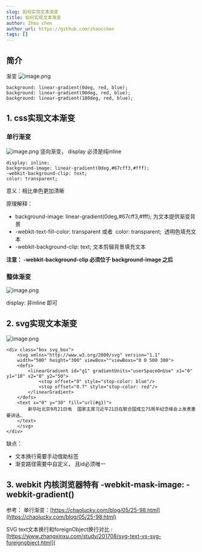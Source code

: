 ```yaml
---
slug: 如何实现文本渐变
title: 如何实现文本渐变
author: Zhao chen
author_url: https://github.com/zhaocchen
tags: []
---
```


## 简介

渐变
![image.png](https://cdn.nlark.com/yuque/0/2020/png/601538/1600768804942-29324604-cbe3-4e62-9ac8-b9656db2a9c9.png#align=left&display=inline&height=418&margin=%5Bobject%20Object%5D&name=image.png&originHeight=418&originWidth=3026&size=538867&status=done&style=none&width=3026)

```
background: linear-gradient(0deg, red, blue);
background: linear-gradient(90deg, red, blue);
background: linear-gradient(180deg, red, blue);
```

## 1. css实现文本渐变

### 单行渐变

![image.png](https://cdn.nlark.com/yuque/0/2020/png/601538/1600768904460-39b77558-d13f-4a63-8f62-ada73d988015.png#align=left&display=inline&height=166&margin=%5Bobject%20Object%5D&name=image.png&originHeight=166&originWidth=1766&size=105027&status=done&style=none&width=1766)
竖向渐变， display 必须是纯inline

```
display: inline;
background-image: linear-gradient(0deg,#67cff3,#fff);
-webkit-background-clip: text;
color: transparent;
```

意义：相比单色更加清晰

原理解释：

- background-image: linear-gradient(0deg,#67cff3,#fff); 为文本提供渐变背景
- -webkit-text-fill-color: transparent 或者  color: transparent;  透明色填充文本
- -webkit-background-clip: text; 文本剪辑背景填充文本

**注意： -webkit-background-clip 必须位于 background-image 之后**

### 整体渐变

![image.png](https://cdn.nlark.com/yuque/0/2020/png/601538/1600768942150-eedc3e43-81fc-4756-aa56-f76803ca4176.png#align=left&display=inline&height=208&margin=%5Bobject%20Object%5D&name=image.png&originHeight=408&originWidth=1010&size=170930&status=done&style=none&width=516)

display: 非inline 即可

## 2. svg实现文本渐变

![image.png](https://cdn.nlark.com/yuque/0/2020/png/601538/1600768969550-a9904d36-0407-45b6-80ba-4fcb64720bd4.png#align=left&display=inline&height=194&margin=%5Bobject%20Object%5D&name=image.png&originHeight=194&originWidth=1026&size=28379&status=done&style=none&width=1026)

```
<div class="box svg_box">
    <svg xmlns="http://www.w3.org/2000/svg" version="1.1"
    width="500" height="300" viewBox=""viewBoxs="0 0 500 300">
    <defs>
        <linearGradient id="g1" gradientUnits="userSpaceOnUse" x1="0" y1="10" x2="0" y2="50">
            <stop offset="0" style="stop-color: blue"/>
            <stop offset="0.7" style="stop-color: red"/>
        </linearGradient>
    </defs>
    <text x="0" y="30" fill="url(#g1)">
        新华社北京9月21日电  国家主席习近平21日在联合国成立75周年纪念峰会上发表重要讲话。
    </text>
    </svg>
</div>
```

缺点：

- 文本换行需要手动借助标签
- 渐变路径需要中自定义， 且id必须唯一

## 3. webkit 内核浏览器特有 -webkit-mask-image: -webkit-gradient()

参考：
单行渐变：[https://chaolucky.com/blog/05/25-98.html](https://chaolucky.com/blog/05/25-98.html)

SVG text文本换行和foreignObject换行对比 : [https://www.zhangxinxu.com/study/201708/svg-text-vs-svg-foreignobject.html](
